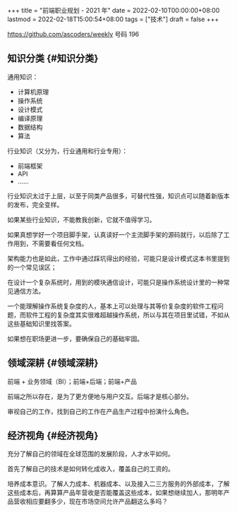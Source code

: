+++
title = "前端职业规划 - 2021 年"
date = 2022-02-10T00:00:00+08:00
lastmod = 2022-02-18T15:00:54+08:00
tags = ["技术"]
draft = false
+++

<https://github.com/ascoders/weekly> 号码 196


## 知识分类 {#知识分类}

通用知识：

-   计算机原理
-   操作系统
-   设计模式
-   编译原理
-   数据结构
-   算法

行业知识（又分为，行业通用和行业专用）：

-   前端框架
-   API
-   ……

行业知识太过于上层，以至于同类产品很多，可替代性强，知识点可以随着新版本的发布，完全变样。

如果某些行业知识，不能教我创新，它就不值得学习。

如果真想学好一个项目脚手架，认真读好一个主流脚手架的源码就行，以后除了工作用到，不需要看任何文档。

架构能力也是如此，工作中通过踩坑得出的经验，可能只是设计模式这本书里提到的一个常见误区；

在设计一个复杂系统时，用到的模块通信设计，可能只是操作系统设计里的一种常见通信方法。

一个能理解操作系统复杂度的人，基本上可以处理与其等价复杂度的软件工程问题，而软件工程的复杂度其实很难超越操作系统，所以与其在项目里试错，不如从这些基础知识里找答案。

如果想在职场更进一步，要确保自己的基础牢固。


## 领域深耕 {#领域深耕}

前端 + 业务领域（BI）；前端+后端；前端+产品

前端之所以存在，是为了更方便地与用户交互。后端才是核心部分。

审视自己的工作，找到自己的工作在产品生产过程中扮演什么角色。


## 经济视角 {#经济视角}

充分了解自己的领域在全球范围的发展阶段，人才水平如何。

首先了解自己的技术是如何转化成收入，覆盖自己的工资的。

培养成本意识。了解人力成本、机器成本、以及接入二三方服务的外部成本，了解这些成本后，再算算产品年营收是否能覆盖这些成本，如果想继续加人，那明年产品营收相应要翻多少，现在市场空间允许产品翻这么多吗？